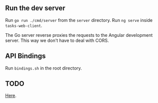 ## Run the dev server

Run `go run ./cmd/server` from the `server` directory.
Run `ng serve` inside `tasks-web-client`.

The Go server reverse proxies the requests to the Angular development server.
This way we don't have to deal with CORS.

## API Bindings

Run `bindings.sh` in the root directory.

## TODO

[Here](https://docs.google.com/document/d/1SiA036efgGyZlULWgM-iTV8FMGe67hZk92uuOzn7Ufs).
